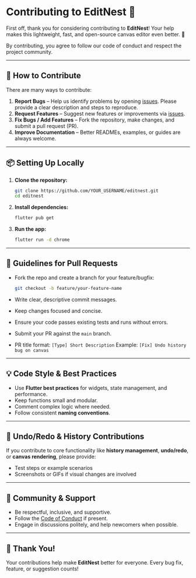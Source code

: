 # Contributing to EditNest 🎨

First off, thank you for considering contributing to **EditNest**! Your help makes this lightweight, fast, and open-source canvas editor even better. 💛

By contributing, you agree to follow our code of conduct and respect the project community.

---

## 📝 How to Contribute

There are many ways to contribute:

1. **Report Bugs** – Help us identify problems by opening [issues](https://github.com/YOUR_USERNAME/editnest/issues). Please provide a clear description and steps to reproduce.
2. **Request Features** – Suggest new features or improvements via [issues](https://github.com/YOUR_USERNAME/editnest/issues).
3. **Fix Bugs / Add Features** – Fork the repository, make changes, and submit a pull request (PR).
4. **Improve Documentation** – Better READMEs, examples, or guides are always welcome.

---

## 📦 Setting Up Locally

1. **Clone the repository:**

   ```bash
   git clone https://github.com/YOUR_USERNAME/editnest.git
   cd editnest
   ```
2. **Install dependencies:**

   ```bash
   flutter pub get
   ```
3. **Run the app:**

   ```bash
   flutter run -d chrome
   ```

---

## 🌟 Guidelines for Pull Requests

* Fork the repo and create a branch for your feature/bugfix:

  ```bash
  git checkout -b feature/your-feature-name
  ```
* Write clear, descriptive commit messages.
* Keep changes focused and concise.
* Ensure your code passes existing tests and runs without errors.
* Submit your PR against the `main` branch.
* PR title format: `[Type] Short Description`
  Example: `[Fix] Undo history bug on canvas`

---

## 💡 Code Style & Best Practices

* Use **Flutter best practices** for widgets, state management, and performance.
* Keep functions small and modular.
* Comment complex logic where needed.
* Follow consistent **naming conventions**.

---

## 🔄 Undo/Redo & History Contributions

If you contribute to core functionality like **history management**, **undo/redo**, or **canvas rendering**, please provide:

* Test steps or example scenarios
* Screenshots or GIFs if visual changes are involved

---

## 🤝 Community & Support

* Be respectful, inclusive, and supportive.
* Follow the [Code of Conduct](./CODE_OF_CONDUCT.md) if present.
* Engage in discussions politely, and help newcomers when possible.

---

## 🎉 Thank You!

Your contributions help make **EditNest** better for everyone. Every bug fix, feature, or suggestion counts!
